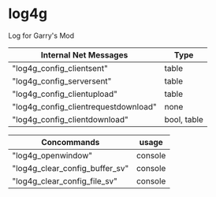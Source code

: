 # log4g
Log for Garry's Mod

| Internal Net Messages      | Type |
| ----------- | ----------- |
|"log4g_config_clientsent"|table|
|"log4g_config_serversent"|table|
|"log4g_config_clientupload"|table|
|"log4g_config_clientrequestdownload"|none|
|"log4g_config_clientdownload"|bool, table|

| Concommands      | usage |
| ----------- | ----------- |
| "log4g_openwindow"      | console       |
| "log4g_clear_config_buffer_sv"     | console       |
| "log4g_clear_config_file_sv"     | console       |
